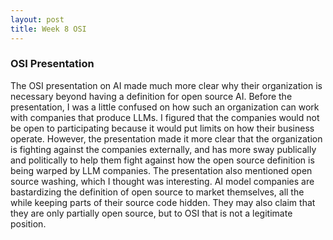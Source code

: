 ```yaml
---
layout: post
title: Week 8 OSI
---
```


### OSI Presentation
The OSI presentation on AI made much more clear why their organization is necessary beyond having a definition for open source AI. Before the presentation, I was a little confused on how such an organization can work with companies that produce LLMs. I figured that the companies would not be open to participating because it would put limits on how their business operate. However, the presentation made it more clear that the organization is fighting against the companies externally, and has more sway publically and politically to help them fight against how the open source definition is being warped by LLM companies. 
The presentation also mentioned open source washing, which I thought was interesting. AI model companies are bastardizing the definition of open source to market themselves, all the while keeping parts of their source code hidden. They may also claim that they are only partially open source, but to OSI that is not a legitimate position. 
